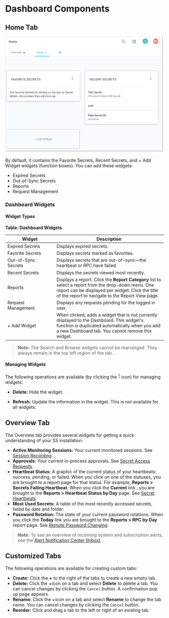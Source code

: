[title]: # (Dashboard Components)
[tags]: # (Dashboard, Widget)
[priority]: # (10)

# Dashboard Components

## Home Tab

![1567714700766](images/1567714700766.png)

By default, it contains the Favorite Secrets, Recent Secrets, and + Add Widget widgets (function boxes). You can add these widgets:

- Expired Secrets
- Out-of-Sync Secrets
- Reports
- Request Management

### Dashboard Widgets

#### Widget Types

**Table: Dashboard Widgets**

| Widget                                                       | Description                                                  |
| ------------------------------------------------------------ | ------------------------------------------------------------ |
| Expired&nbsp;Secrets&nbsp;&nbsp;&nbsp;&nbsp;&nbsp;&nbsp;&nbsp;&nbsp;&nbsp;&nbsp; | Displays expired secrets.                                    |
| Favorite Secrets                                             | Displays secrets marked as favorites.                        |
| Out-of-Sync Secrets                                          | Displays secrets that are out-of-sync—the heartbeat or RPC have failed. |
| Recent Secrets                                               | Displays the secrets viewed most recently.                   |
| Reports                                                      | Displays a report. Click the **Report Category** list to select a report from the drop-down menu. One report can be displayed per widget. Click the title of the report to navigate to the Report View page. |
| Request Management                                           | Displays any requests pending for the logged in user.        |
| + Add Widget                                                 | When clicked, adds a widget that is not currently displayed to the Dashboard. This widget's function is duplicated automatically when you add a new Dashboard tab. You cannot remove this widget. |

> **Note:** The Search and Browse widgets cannot be rearranged. They always remain in the top left region of the tab.

#### Managing Widgets

The following operations are available (by clicking the ![1556732823517](images/1556732823517.png) icon) for managing widgets:

- **Delete:** Hide the widget.

- **Refresh:** Update the information in the widget. This is not available for all widgets.

## Overview Tab

The Overview tab provides several widgets for getting a quick understanding of your SS installation:

- **Active Monitoring Sessions:** Your current monitored sessions. See [Session Recording](../../session-recording/index.md).
- **Approvals:** Your current in-process approvals. See [Secret Access Requests](../../access-requests/index.md).
- **Heartbeat Status:** A graphic of the current status of your heartbeats: success, pending, or failed. When you click on one of the statuses, you are brought to a report page for that status. For example, **Reports \> Secrets Failing Heartbeat**. When you click the **Current** link , you are brought to the **Reports \> Heartbeat Status by Day** page. See [Secret Heartbeats](../../secret-heartbeats/index.md).
- **Most Used Secrets:** A table of the most recently accessed secrets, listed by date and folder.
- **Password Rotation:** The state of your current password rotations. When you click the **Today** link you are brought to the **Reports \> RPC by Day** report page. See [Remote Password Changing](../../remote-password-changing/index.md).

> **Note:** To see an overview of incoming system and subscription alerts, see the [Alert Notification Center (Inbox)](../../events-and-alerts/alert-notification-center-inbox/index.md).

## Customized Tabs

The following operations are available for creating custom tabs:

- **Create:** Click the **+** to the right of the tabs to create a new empty tab.
- **Delete:** Click the ![1556733151372](images/1556733151372.png)icon on a tab and select **Delete** to delete a tab. You can cancel changes by clicking the `Cancel` button. A confirmation pop up page appears.
- **Rename:** Click the ![1556733151372](images/1556733151372.png)icon on a tab and select **Rename** to change the tab name. You can cancel changes by clicking the `Cancel` button.
- **Reorder:** Click and drag a tab to the left or right of an existing tab.

